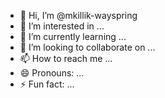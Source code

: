 - 👋 Hi, I’m @mkillik-wayspring
- 👀 I’m interested in ...
- 🌱 I’m currently learning ...
- 💞️ I’m looking to collaborate on ...
- 📫 How to reach me ...
- 😄 Pronouns: ...
- ⚡ Fun fact: ...

<!---
mkillik-wayspring/mkillik-wayspring is a ✨ special ✨ repository because its `README.md` (this file) appears on your GitHub profile.
You can click the Preview link to take a look at your changes.
--->
